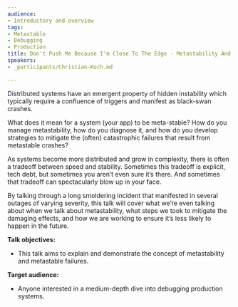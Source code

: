 ```yaml
---
audience:
- Introductory and overview
tags:
- Metastable
- Debugging
- Production
title: Don't Push Me Because I'm Close To The Edge - Metastability And You
speakers:
- _participants/Christian-Koch.md

---
```

Distributed systems have an emergent property of hidden instability which typically require a confluence of triggers and manifest as black-swan crashes.

What does it mean for a system (your app) to be meta-stable? How do you manage metastability, how do you diagnose it, and how do you develop strategies to mitigate the (often) catastrophic failures that result from metastable crashes?

As systems become more distributed and grow in complexity, there is often a tradeoff between speed and stability. Sometimes this tradeoff is explicit, tech debt, but sometimes you aren’t even sure it’s there. And sometimes that tradeoff can spectacularly blow up in your face.

By talking through a long smoldering incident that manifested in several outages of varying severity, this talk will cover what we’re even talking about when we talk about metastability, what steps we took to mitigate the damaging effects, and how we are working to ensure it’s less likely to happen in the future.

**Talk objectives:**

* This talk aims to explain and demonstrate the concept of metastability and metastable failures.

**Target audience:**

* Anyone interested in a medium-depth dive into debugging production systems.